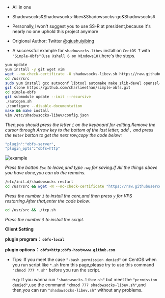 - All in one

- Shadowsocks&Shadowsocks-libev&Shadowsocks-go&ShadowsocksR

- Personally,I won't suggest you to use SS-R at president,because it's nearly no one uphold this project anymore

- Origional Author: Twitter [@qiushuiyibing](https://twitter.com/qiushuiyibing)

- A successful example for `shadowsocks-libev` install on `CentOS 7` with `"Simple-Obfs"(Use Xshell 6 on Windows10)`,here's the steps.

```bash
yum update
yum install -y git wget vim
wget --no-check-certificate -O shadowsocks-libev.sh https://raw.githubusercontent.com/charlieethan/shadowsocks_install/master/shadowsocks-libev.sh && chmod +x shadowsocks-libev.sh && ./shadowsocks-libev.sh 2>&1 | tee shadowsocks-libev.log
cd /usr/src
sudo yum install gcc autoconf libtool automake make zlib-devel openssl-devel asciidoc xmlto
git clone https://github.com/charlieethan/simple-obfs.git
cd simple-obfs
git submodule update --init --recursive
./autogen.sh
./configure --disable-documentation
make && make install
vim /etc/shadowsocks-libev/config.json
```
*Then,you should press the letter `i` on the keyboard for editing.Remove the cursor through Arrow key to the bottom of the last letter,
add `,` and press the `Enter` botton to get the next row,copy the code below:*
```bash
"plugin":"obfs-server",
"plugin_opts":"obfs=http"
```
![example](https://github.com/charlieethan/shadowsocks_install/blob/master/Example.jpg)

*Press the botton `Esc` to leave,and type `:wq` for saving.If All the things above you have done,you can do the remains.*
```bash
/etc/init.d/shadowsocks restart
cd /usr/src && wget -N --no-check-certificate "https://raw.githubusercontent.com/charlieethan/BBR-Accerate/master/tcp.sh" && chmod +x tcp.sh && ./tcp.sh
```
*Press the number `1` to install the core,and then press `y` for VPS restarting.After that,enter the code below.*
```bash
cd /usr/src && ./tcp.sh
```
*Press the number `5` to install the script.*

**Client Setting**

**plugin program： `obfs-local`**

**plugin options： `obfs=http;obfs-host=www.github.com`**

- Tips: If you meet the case `"-bash permission denied"` on CentOS when you run script like `*.sh` from this page,please 
  try to use this command `"chmod 777 *.sh"` before you run the script.
  
  e.g: If you wanna run `"shadowsocks-libev.sh"` but meet the `"permission denied"`,use the command `"chmod 777 shadowsocks-libev.sh"`,and 
  then,you can run `"shadowsocks-libev.sh"` without any problems.
